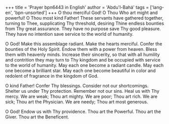 +++
title = 'Prayer bpn6443 in English'
author = 'Abdu'l-Bahá'
tags = ['lang-en', 'bpn-unsorted']
+++
O thou merciful God! O Thou Who art might and powerful! O Thou most kind Father! These servants have gathered together, turning to Thee, supplicating Thy threshold, desiring Thine endless bounties from Thy great assurance. They have no purpose save Thy good pleasure. They have no intention save service to the world of humanity. 

O God! Make this assemblage radiant. Make the hearts merciful. Confer the bounties of the Holy Spirit. Endow them with a power from heaven. Bless them with heavenly minds. Increase their sincerity, so that with all humility and contrition they may turn to Thy kingdom and be occupied with service to the world of humanity. May each one become a radiant candle. May each one become a brilliant star. May each one become beautiful in color and redolent of fragrance in the kingdom of God. 

O kind Father! Confer Thy blessings. Consider not our shortcomings. Shelter us under Thy protection. Remember not our sins. Heal us with Thy mercy. We are weak; Thou art mighty. We are poor; Thou art rich. We are sick; Thou art the Physician. We are needy; Thou art most generous.

 O God! Endow us with Thy providence. Thou art the Powerful. Thou art the Giver. Thou art the Beneficent.
